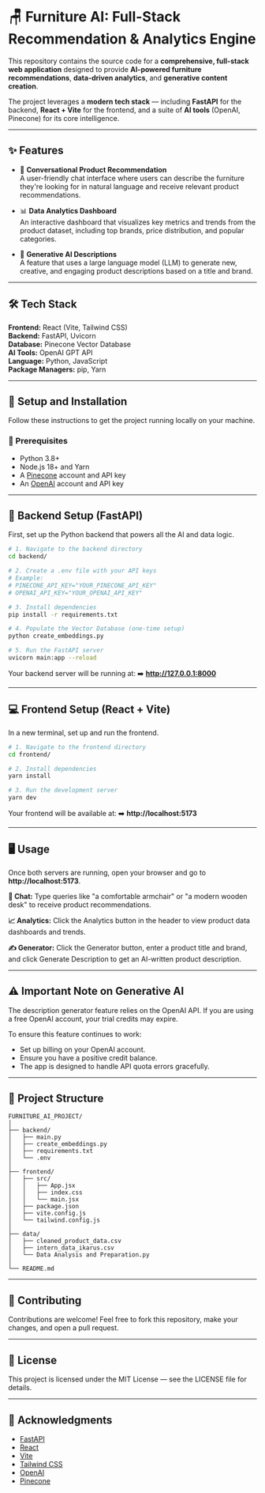 # 🪑 Furniture AI: Full-Stack Recommendation & Analytics Engine

This repository contains the source code for a **comprehensive, full-stack web application** designed to provide **AI-powered furniture recommendations**, **data-driven analytics**, and **generative content creation**.

The project leverages a **modern tech stack** — including **FastAPI** for the backend, **React + Vite** for the frontend, and a suite of **AI tools** (OpenAI, Pinecone) for its core intelligence.

---

## ✨ Features

- 💬 **Conversational Product Recommendation**  
  A user-friendly chat interface where users can describe the furniture they're looking for in natural language and receive relevant product recommendations.

- 📊 **Data Analytics Dashboard**  
  An interactive dashboard that visualizes key metrics and trends from the product dataset, including top brands, price distribution, and popular categories.

- 🧠 **Generative AI Descriptions**  
  A feature that uses a large language model (LLM) to generate new, creative, and engaging product descriptions based on a title and brand.

---

## 🛠️ Tech Stack

**Frontend:** React (Vite, Tailwind CSS)  
**Backend:** FastAPI, Uvicorn  
**Database:** Pinecone Vector Database  
**AI Tools:** OpenAI GPT API  
**Language:** Python, JavaScript  
**Package Managers:** pip, Yarn

---

## 🚀 Setup and Installation

Follow these instructions to get the project running locally on your machine.

### 🧩 Prerequisites

- Python 3.8+  
- Node.js 18+ and Yarn  
- A [Pinecone](https://www.pinecone.io) account and API key  
- An [OpenAI](https://platform.openai.com) account and API key  

---

## 🧠 Backend Setup (FastAPI)

First, set up the Python backend that powers all the AI and data logic.

```bash
# 1. Navigate to the backend directory
cd backend/

# 2. Create a .env file with your API keys
# Example:
# PINECONE_API_KEY="YOUR_PINECONE_API_KEY"
# OPENAI_API_KEY="YOUR_OPENAI_API_KEY"

# 3. Install dependencies
pip install -r requirements.txt

# 4. Populate the Vector Database (one-time setup)
python create_embeddings.py

# 5. Run the FastAPI server
uvicorn main:app --reload
```

Your backend server will be running at:
➡️ **http://127.0.0.1:8000**

---

## 💻 Frontend Setup (React + Vite)

In a new terminal, set up and run the frontend.

```bash
# 1. Navigate to the frontend directory
cd frontend/

# 2. Install dependencies
yarn install

# 3. Run the development server
yarn dev
```

Your frontend will be available at:
➡️ **http://localhost:5173**

---

## 🖥️ Usage

Once both servers are running, open your browser and go to **http://localhost:5173**.

**💬 Chat:**
Type queries like "a comfortable armchair" or "a modern wooden desk" to receive product recommendations.

**📈 Analytics:**
Click the Analytics button in the header to view product data dashboards and trends.

**✍️ Generator:**
Click the Generator button, enter a product title and brand, and click Generate Description to get an AI-written product description.

---

## ⚠️ Important Note on Generative AI

The description generator feature relies on the OpenAI API.
If you are using a free OpenAI account, your trial credits may expire.

To ensure this feature continues to work:

- Set up billing on your OpenAI account.
- Ensure you have a positive credit balance.
- The app is designed to handle API quota errors gracefully.

---

## 📁 Project Structure

```
FURNITURE_AI_PROJECT/
│
├── backend/
│   ├── main.py
│   ├── create_embeddings.py
│   ├── requirements.txt
│   └── .env
│
├── frontend/
│   ├── src/
│   │   ├── App.jsx
│   │   ├── index.css
│   │   └── main.jsx
│   ├── package.json
│   ├── vite.config.js
│   └── tailwind.config.js
│
├── data/
│   ├── cleaned_product_data.csv
│   ├── intern_data_ikarus.csv
│   └── Data Analysis and Preparation.py
│
└── README.md
```

---

## 🤝 Contributing

Contributions are welcome!
Feel free to fork this repository, make your changes, and open a pull request.

---

## 📜 License

This project is licensed under the MIT License — see the LICENSE file for details.

---

## 🌟 Acknowledgments

- [FastAPI](https://fastapi.tiangolo.com/)
- [React](https://react.dev/)
- [Vite](https://vitejs.dev/)
- [Tailwind CSS](https://tailwindcss.com/)
- [OpenAI](https://openai.com/)
- [Pinecone](https://www.pinecone.io/)

